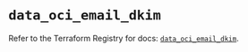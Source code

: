 # `data_oci_email_dkim`

Refer to the Terraform Registry for docs: [`data_oci_email_dkim`](https://registry.terraform.io/providers/oracle/oci/6.18.0/docs/data-sources/email_dkim).
